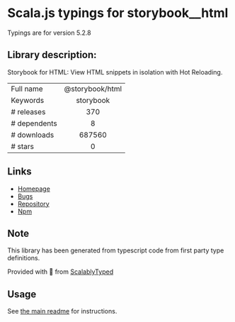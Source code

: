 
# Scala.js typings for storybook__html

Typings are for version 5.2.8

## Library description:
Storybook for HTML: View HTML snippets in isolation with Hot Reloading.

|                    |                 |
| ------------------ | :-------------: |
| Full name          | @storybook/html |
| Keywords           | storybook |
| # releases         | 370 |
| # dependents       | 8 |
| # downloads        | 687560 |
| # stars            | 0 |

## Links
- [Homepage](https://github.com/storybookjs/storybook/tree/master/app/html)
- [Bugs](https://github.com/storybookjs/storybook/issues)
- [Repository](https://github.com/storybookjs/storybook)
- [Npm](https://www.npmjs.com/package/%40storybook%2Fhtml)
    


## Note
This library has been generated from typescript code from first party type definitions.

Provided with :purple_heart: from [ScalablyTyped](https://github.com/oyvindberg/ScalablyTyped)

## Usage
See [the main readme](../../readme.md) for instructions.


